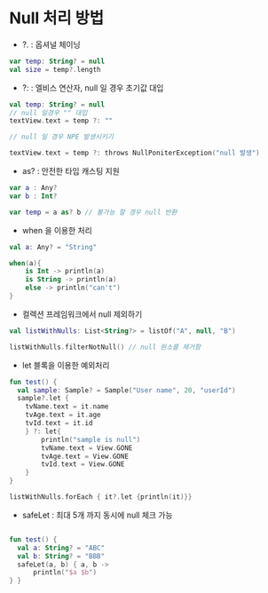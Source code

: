 # Null 처리 방법

- ?. : 옵셔널 체이닝

```kotlin
var temp: String? = null
val size = temp?.length
```

- ?: : 엘비스 연산자, null 일 경우 초기값 대입

```kotlin
val temp: String? = null
// null 일경우 "" 대입
textView.text = temp ?: ""

// null 일 경우 NPE 발생시키기

textView.text = temp ?: throws NullPoniterException("null 발생")
```

- as? : 안전한 타입 캐스팅 지원

```kotlin
var a : Any?
var b : Int?

var temp = a as? b // 불가능 할 경우 null 반환
```

- when 을 이용한 처리

```kotlin
val a: Any? = "String"

when(a){
    is Int -> println(a)
    is String -> println(a)
    else -> println("can't")
}
```

- 컬렉션 프레임워크에서 null 제외하기

```kotlin
val listWithNulls: List<String?> = listOf("A", null, "B")

listWithNulls.filterNotNull() // null 원소를 제거함

```

- let 블록을 이용한 예외처리

```kotlin
fun test() {
  val sample: Sample? = Sample("User name", 20, "userId")
  sample?.let {
    tvName.text = it.name
    tvAge.text = it.age
    tvId.text = it.id
    } ?: let{
        println("sample is null")
        tvName.text = View.GONE
        tvAge.text = View.GONE
        tvId.text = View.GONE
    } 
}

listWithNulls.forEach { it?.let {println(it)}}

```

- safeLet : 최대 5개 까지 동시에 null 체크 가능

```kotlin

fun test() {
  val a: String? = "ABC"
  val b: String? = "BBB"
  safeLet(a, b) { a, b ->
      println("$a $b")
} }

```